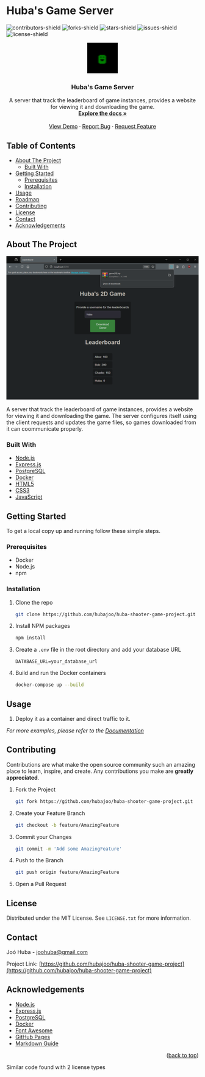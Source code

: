 # Huba's Game Server

![contributors-shield]
![forks-shield]
![stars-shield]
![issues-shield]
![license-shield]

<p align="center">
  <a href="https://github.com/hubajoo/huba-shooter-game-project">
    <img src="images/Icon.png" alt="Logo" width="80" height="80">
  </a>
  <h3 align="center">Huba's Game Server</h3>
  <p align="center">
    A server that track the leaderboard of game instances, provides a website for viewing it and downloading the game.
    <br />
    <a href="https://github.com/hubajoo/huba-shooter-game-project"><strong>Explore the docs »</strong></a>
    <br />
    <br />
    <a href="https://github.com/hubajoo/huba-shooter-game-project">View Demo</a>
    ·
    <a href="https://github.com/hubajoo/huba-shooter-game-project/issues">Report Bug</a>
    ·
    <a href="https://github.com/hubajoo/huba-shooter-game-project/issues">Request Feature</a>
  </p>
</p>

## Table of Contents

- [About The Project](#about-the-project)
  - [Built With](#built-with)
- [Getting Started](#getting-started)
  - [Prerequisites](#prerequisites)
  - [Installation](#installation)
- [Usage](#usage)
- [Roadmap](#roadmap)
- [Contributing](#contributing)
- [License](#license)
- [Contact](#contact)
- [Acknowledgements](#acknowledgements)

## About The Project

[![Product Name Screen Shot][product-screenshot]](https://example.com)

 A server that track the leaderboard of game instances, provides a website for viewing it and downloading the game. 
 The server configures itself using the client requests and updates the game files, so games downloaded from it can coommunicate properly.


### Built With

- [Node.js](https://nodejs.org/)
- [Express.js](https://expressjs.com/)
- [PostgreSQL](https://www.postgresql.org/)
- [Docker](https://www.docker.com/)
- [HTML5](https://developer.mozilla.org/en-US/docs/Web/Guide/HTML/HTML5)
- [CSS3](https://developer.mozilla.org/en-US/docs/Web/CSS)
- [JavaScript](https://developer.mozilla.org/en-US/docs/Web/JavaScript)

## Getting Started

To get a local copy up and running follow these simple steps.

### Prerequisites

- Docker
- Node.js
- npm

### Installation
1. Clone the repo
   ```sh
   git clone https://github.com/hubajoo/huba-shooter-game-project.git
   ```
2. Install NPM packages
   ```sh
   npm install
   ```
3. Create a `.env` file in the root directory and add your database URL
   ```env
   DATABASE_URL=your_database_url
   ```
4. Build and run the Docker containers
   ```sh
   docker-compose up --build
   ```

## Usage

1. Deploy it as a container and direct traffic to it. 

_For more examples, please refer to the [Documentation](https://github.com/hubajoo/huba-shooter-game-project)_


## Contributing

Contributions are what make the open source community such an amazing place to learn, inspire, and create. Any contributions you make are **greatly appreciated**.

1. Fork the Project
   ```sh
   git fork https://github.com/hubajoo/huba-shooter-game-project.git
   ```
2. Create your Feature Branch
   ```sh
   git checkout -b feature/AmazingFeature
   ```
3. Commit your Changes
   ```sh
   git commit -m 'Add some AmazingFeature'
   ```
4. Push to the Branch
   ```sh
   git push origin feature/AmazingFeature
   ```
5. Open a Pull Request

## License

Distributed under the MIT License. See `LICENSE.txt` for more information.

## Contact

Joó Huba - joohuba@gmail.com

Project Link: [https://github.com/hubajoo/huba-shooter-game-project](https://github.com/hubajoo/huba-shooter-game-project)

## Acknowledgements

- [Node.js](https://nodejs.org/)
- [Express.js](https://expressjs.com/)
- [PostgreSQL](https://www.postgresql.org/)
- [Docker](https://www.docker.com/)
- [Font Awesome](https://fontawesome.com/)
- [GitHub Pages](https://pages.github.com/)
- [Markdown Guide](https://www.markdownguide.org/)

<p align="right">(<a href="#readme-top">back to top</a>)</p>

[contributors-shield]: https://img.shields.io/github/contributors/hubajoo/huba-shooter-game-project.svg?style=for-the-badge
[contributors-url]: https://github.com/hubajoo/huba-shooter-game-project/graphs/contributors
[forks-shield]: https://img.shields.io/github/forks/hubajoo/huba-shooter-game-project.svg?style=for-the-badge
[forks-url]: https://github.com/hubajoo/huba-shooter-game-project/network/members
[stars-shield]: https://img.shields.io/github/stars/hubajoo/huba-shooter-game-project.svg?style=for-the-badge
[stars-url]: https://github.com/hubajoo/huba-shooter-game-project/stargazers
[issues-shield]: https://img.shields.io/github/issues/hubajoo/huba-shooter-game-project.svg?style=for-the-badge
[issues-url]: https://github.com/hubajoo/huba-shooter-game-project/issues
[license-shield]: https://img.shields.io/github/license/hubajoo/huba-shooter-game-project.svg?style=for-the-badge
[license-url]: https://github.com/hubajoo/huba-shooter-game-project/blob/master/LICENSE.txt
[linkedin-shield]: https://img.shields.io/badge/-LinkedIn-black.svg?style=for-the-badge&logo=linkedin&colorB=555
[linkedin-url]: https://linkedin.com/in/huba-joó
[product-screenshot]: images/screenshot.png

Similar code found with 2 license types